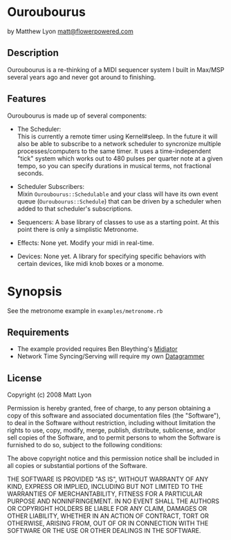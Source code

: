 # Ouroubourus

by Matthew Lyon <matt@flowerpowered.com>

## Description

Ouroubourus is a re-thinking of a MIDI sequencer system I built in Max/MSP several years ago and never got around to finishing.

## Features

Ouroubourus is made up of several components:

- The Scheduler:  
  This is currently a remote timer using Kernel#sleep. In the future it will also be able to subscribe to a network scheduler to syncronize multiple processes/computers to the same timer. It uses a time-independent "tick" system which works out to 480 pulses per quarter note at a given tempo, so you can specify durations in musical terms, not fractional seconds.
  
- Scheduler Subscribers:  
  Mixin `Ouroubourus::Schedulable` and your class will have its own event queue (`Ouroubourus::Schedule`) that can be driven by a scheduler when added to that scheduler's subscriptions.

- Sequencers:
  A base library of classes to use as a starting point. At this point there is only a simplistic Metronome.

- Effects:
  None yet. Modify your midi in real-time.

- Devices:
  None yet. A library for specifying specific behaviors with certain devices, like midi knob boxes or a monome.
  
# Synopsis

See the metronome example in `examples/metronome.rb`

## Requirements

- The example provided requires Ben Bleything's [Midiator](http://rubyforge.org/projects/midiator)
- Network Time Syncing/Serving will require my own [Datagrammer](http://github.com/mattly/datagrammer)

## License

Copyright (c) 2008 Matt Lyon

Permission is hereby granted, free of charge, to any person obtaining
a copy of this software and associated documentation files (the
"Software"), to deal in the Software without restriction, including
without limitation the rights to use, copy, modify, merge, publish,
distribute, sublicense, and/or sell copies of the Software, and to
permit persons to whom the Software is furnished to do so, subject to
the following conditions:

The above copyright notice and this permission notice shall be
included in all copies or substantial portions of the Software.

THE SOFTWARE IS PROVIDED "AS IS", WITHOUT WARRANTY OF ANY KIND,
EXPRESS OR IMPLIED, INCLUDING BUT NOT LIMITED TO THE WARRANTIES OF
MERCHANTABILITY, FITNESS FOR A PARTICULAR PURPOSE AND
NONINFRINGEMENT. IN NO EVENT SHALL THE AUTHORS OR COPYRIGHT HOLDERS BE
LIABLE FOR ANY CLAIM, DAMAGES OR OTHER LIABILITY, WHETHER IN AN ACTION
OF CONTRACT, TORT OR OTHERWISE, ARISING FROM, OUT OF OR IN CONNECTION
WITH THE SOFTWARE OR THE USE OR OTHER DEALINGS IN THE SOFTWARE.